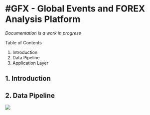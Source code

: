#GFX - Global Events and FOREX Analysis Platform
===================

*Documentation is a work in progress*

Table of Contents

1. Introduction
2. Data Pipeline
3. Application Layer


## 1. Introduction


## 2. Data Pipeline

<img src="https://github.com/nkarnik/GFX/images/data_pipeline.png"/>


